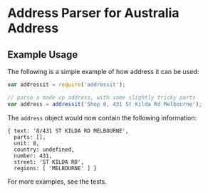 # Address Parser for Australia Address


## Example Usage

The following is a simple example of how address it can be used:

```js
var addressit = require('addressit');

// parse a made up address, with some slightly tricky parts
var address = addressit('Shop 8, 431 St Kilda Rd Melbourne');
```

The `address` object would now contain the following information:

```
{ text: '8/431 ST KILDA RD MELBOURNE',
  parts: [],
  unit: 8,
  country: undefined,
  number: 431,
  street: 'ST KILDA RD',
  regions: [ 'MELBOURNE' ] }
```

For more examples, see the tests.

